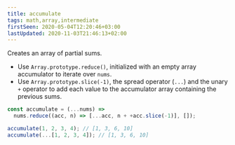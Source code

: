 ```yaml
---
title: accumulate
tags: math,array,intermediate
firstSeen: 2020-05-04T12:20:46+03:00
lastUpdated: 2020-11-03T21:46:13+02:00
---
```


Creates an array of partial sums.

- Use `Array.prototype.reduce()`, initialized with an empty array accumulator to iterate over `nums`.
- Use `Array.prototype.slice(-1)`, the spread operator (`...`) and the unary `+` operator to add each value to the accumulator array containing the previous sums.

```js
const accumulate = (...nums) =>
  nums.reduce((acc, n) => [...acc, n + +acc.slice(-1)], []);
```

```js
accumulate(1, 2, 3, 4); // [1, 3, 6, 10]
accumulate(...[1, 2, 3, 4]); // [1, 3, 6, 10]
```
